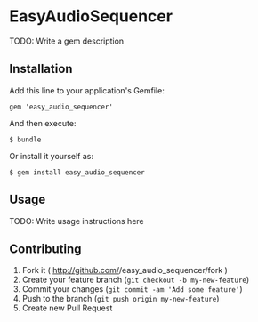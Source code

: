 # EasyAudioSequencer

TODO: Write a gem description

## Installation

Add this line to your application's Gemfile:

    gem 'easy_audio_sequencer'

And then execute:

    $ bundle

Or install it yourself as:

    $ gem install easy_audio_sequencer

## Usage

TODO: Write usage instructions here

## Contributing

1. Fork it ( http://github.com/<my-github-username>/easy_audio_sequencer/fork )
2. Create your feature branch (`git checkout -b my-new-feature`)
3. Commit your changes (`git commit -am 'Add some feature'`)
4. Push to the branch (`git push origin my-new-feature`)
5. Create new Pull Request
